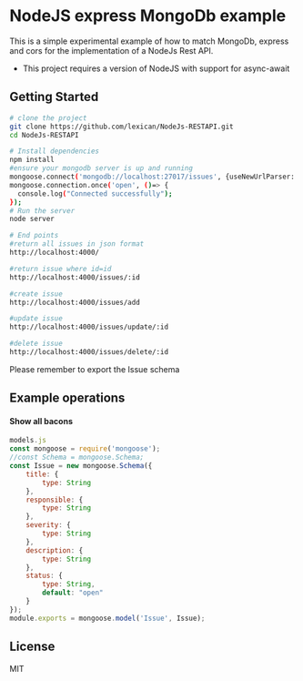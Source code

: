 NodeJS express MongoDb example
==================================

This is a simple experimental example of how to match MongoDb, express and cors for the implementation of a NodeJs Rest API.

- This project requires a version of NodeJS with support for async-await

Getting Started
---------------

```sh
# clone the project
git clone https://github.com/lexican/NodeJs-RESTAPI.git 
cd NodeJs-RESTAPI 

# Install dependencies
npm install
#ensure your mongodb server is up and running
mongoose.connect('mongodb://localhost:27017/issues', {useNewUrlParser: true});
mongoose.connection.once('open', ()=> {
  console.log("Connected successfully");
});
# Run the server
node server

# End points
#return all issues in json format
http://localhost:4000/

#return issue where id=id 
http://localhost:4000/issues/:id

#create issue
http://localhost:4000/issues/add

#update issue
http://localhost:4000/issues/update/:id

#delete issue
http://localhost:4000/issues/delete/:id

```

Please remember to export the Issue schema

## Example operations

#### Show all bacons
```js
models.js
const mongoose = require('mongoose');
//const Schema = mongoose.Schema;
const Issue = new mongoose.Schema({
    title: {
        type: String
    },
    responsible: {
        type: String
    },
    severity: {
        type: String
    },
    description: {
        type: String
    },
    status: {
        type: String,
        default: "open"
    }
});
module.exports = mongoose.model('Issue', Issue);
```

License
-------

MIT